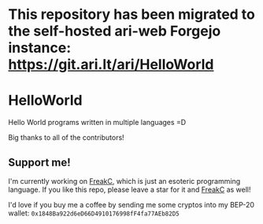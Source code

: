 # This repository has been migrated to the self-hosted ari-web Forgejo instance: <https://git.ari.lt/ari/HelloWorld>
# HelloWorld
Hello World programs written in multiple languages =D

Big thanks to all of the contributors!

## Support me!
I'm currently working on [FreakC](https://github.com/FreakC-Foundation/FreakC), which is just an esoteric programming language. If you like this repo, please leave a star for it and [FreakC](https://github.com/FreakC-Foundation/FreakC) as well!

I'd love if you buy me a coffee by sending me some cryptos into my BEP-20 wallet: `0x1848Ba922d6eD66D4910176998fF4fa77AEb82D5`
